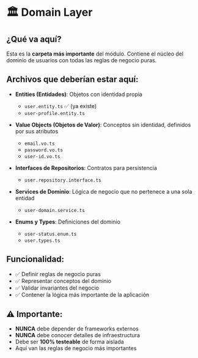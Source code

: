 # 🏛️ Domain Layer

## ¿Qué va aquí?

Esta es la **carpeta más importante** del módulo. Contiene el núcleo del dominio de usuarios con todas las reglas de negocio puras.

## Archivos que deberían estar aquí:

- **Entities (Entidades)**: Objetos con identidad propia
  - `user.entity.ts` ✅ (ya existe)
  - `user-profile.entity.ts`

- **Value Objects (Objetos de Valor)**: Conceptos sin identidad, definidos por sus atributos
  - `email.vo.ts`
  - `password.vo.ts`
  - `user-id.vo.ts`

- **Interfaces de Repositorios**: Contratos para persistencia
  - `user.repository.interface.ts`

- **Services de Dominio**: Lógica de negocio que no pertenece a una sola entidad
  - `user-domain.service.ts`

- **Enums y Types**: Definiciones del dominio
  - `user-status.enum.ts`
  - `user.types.ts`

## Funcionalidad:

- ✅ Definir reglas de negocio puras
- ✅ Representar conceptos del dominio
- ✅ Validar invariantes del negocio
- ✅ Contener la lógica más importante de la aplicación

## ⚠️ Importante:

- **NUNCA** debe depender de frameworks externos
- **NUNCA** debe conocer detalles de infraestructura
- Debe ser **100% testeable** de forma aislada
- Aquí van las reglas de negocio más importantes
